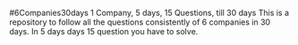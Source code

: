 #6Companies30days
1 Company, 5 days, 15  Questions, till 30 days
This is a repository to follow all the questions consistently of 6 companies in 30 days. In 5 days days 15 question you have to solve.
